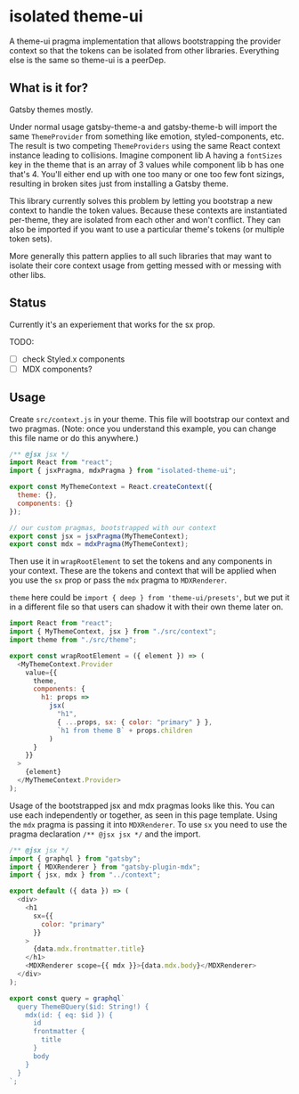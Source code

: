 # isolated theme-ui

A theme-ui pragma implementation that allows bootstrapping the provider context so that the tokens can be isolated from other libraries. Everything else is the same so theme-ui is a peerDep.

## What is it for?

Gatsby themes mostly.

Under normal usage gatsby-theme-a and gatsby-theme-b will import the same `ThemeProvider` from something like emotion, styled-components, etc. The result is two competing `ThemeProviders` using the same React context instance leading to collisions. Imagine component lib A having a `fontSizes` key in the theme that is an array of 3 values while component lib b has one that's 4. You'll either end up with one too many or one too few font sizings, resulting in broken sites just from installing a Gatsby theme.

This library currently solves this problem by letting you bootstrap a new context to handle the token values. Because these contexts are instantiated per-theme, they are isolated from each other and won't conflict. They can also be imported if you want to use a particular theme's tokens (or multiple token sets).

More generally this pattern applies to all such libraries that may want to isolate their core context usage from getting messed with or messing with other libs.

## Status

Currently it's an experiement that works for the sx prop.

TODO:

- [ ] check Styled.x components
- [ ] MDX components?

## Usage

Create `src/context.js` in your theme. This file will bootstrap our context and two pragmas. (Note: once you understand this example, you can change this file name or do this anywhere.)

```js
/** @jsx jsx */
import React from "react";
import { jsxPragma, mdxPragma } from "isolated-theme-ui";

export const MyThemeContext = React.createContext({
  theme: {},
  components: {}
});

// our custom pragmas, bootstrapped with our context
export const jsx = jsxPragma(MyThemeContext);
export const mdx = mdxPragma(MyThemeContext);
```

Then use it in `wrapRootElement` to set the tokens and any components in your context. These are the tokens and context that will be applied when you use the `sx` prop or pass the `mdx` pragma to `MDXRenderer`.

`theme` here could be `import { deep } from 'theme-ui/presets'`, but we put it in a different file so that users can shadow it with their own theme later on.

```js
import React from "react";
import { MyThemeContext, jsx } from "./src/context";
import theme from "./src/theme";

export const wrapRootElement = ({ element }) => (
  <MyThemeContext.Provider
    value={{
      theme,
      components: {
        h1: props =>
          jsx(
            "h1",
            { ...props, sx: { color: "primary" } },
            `h1 from theme B` + props.children
          )
      }
    }}
  >
    {element}
  </MyThemeContext.Provider>
);
```

Usage of the bootstrapped jsx and mdx pragmas looks like this. You can use each independently or together, as seen in this page template. Using the `mdx` pragma is passing it into `MDXRenderer`. To use `sx` you need to use the pragma declaration `/** @jsx jsx */` and the import.

```js
/** @jsx jsx */
import { graphql } from "gatsby";
import { MDXRenderer } from "gatsby-plugin-mdx";
import { jsx, mdx } from "../context";

export default ({ data }) => (
  <div>
    <h1
      sx={{
        color: "primary"
      }}
    >
      {data.mdx.frontmatter.title}
    </h1>
    <MDXRenderer scope={{ mdx }}>{data.mdx.body}</MDXRenderer>
  </div>
);

export const query = graphql`
  query ThemeBQuery($id: String!) {
    mdx(id: { eq: $id }) {
      id
      frontmatter {
        title
      }
      body
    }
  }
`;
```

